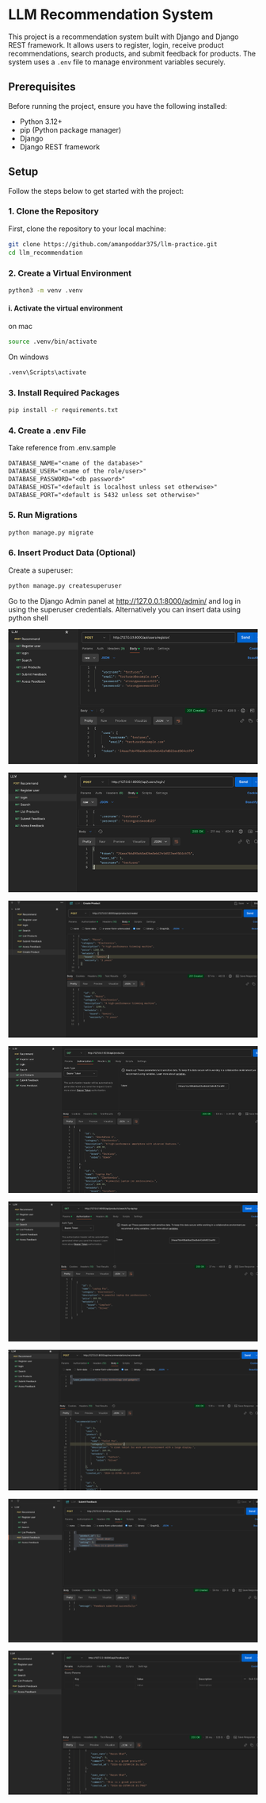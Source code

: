 # LLM Recommendation System

This project is a recommendation system built with Django and Django REST framework. It allows users to register, login, receive product recommendations, search products, and submit feedback for products. The system uses a `.env` file to manage environment variables securely.

## Prerequisites

Before running the project, ensure you have the following installed:

- Python 3.12+
- pip (Python package manager)
- Django
- Django REST framework

## Setup

Follow the steps below to get started with the project:

### 1. Clone the Repository

First, clone the repository to your local machine:

```bash
git clone https://github.com/amanpoddar375/llm-practice.git
cd llm_recommendation
```

### 2. Create a Virtual Environment

```bash
python3 -m venv .venv
```
#### i. Activate the virtual environment

on mac
```bash
source .venv/bin/activate
```
On windows
```bash
.venv\Scripts\activate
```
### 3. Install Required Packages
```bash
pip install -r requirements.txt

```
### 4. Create a .env File
 Take reference from .env.sample 

    DATABASE_NAME="<name of the database>"
    DATABASE_USER="<name of the role/user>"
    DATABASE_PASSWORD="<db password>"
    DATABASE_HOST="<default is localhost unless set otherwise>"
    DATABASE_PORT="<default is 5432 unless set otherwise>"

### 5. Run Migrations
```bash
python manage.py migrate
```
### 6. Insert Product Data (Optional)

Create a superuser:
```bash
python manage.py createsuperuser
```


Go to the Django Admin panel at http://127.0.0.1:8000/admin/ and log in using the superuser credentials.
Alternatively you can insert data using python shell

![img.png](static/img.png)

![img_1.png](static/img_1.png)

![img_7.png](static/img_7.png)

![img_4.png](static/img_4.png)

![img_3.png](static/img_3.png)

![img_2.png](static/img_2.png)

![img_5.png](static/img_5.png)










![img_6.png](static/img_6.png)